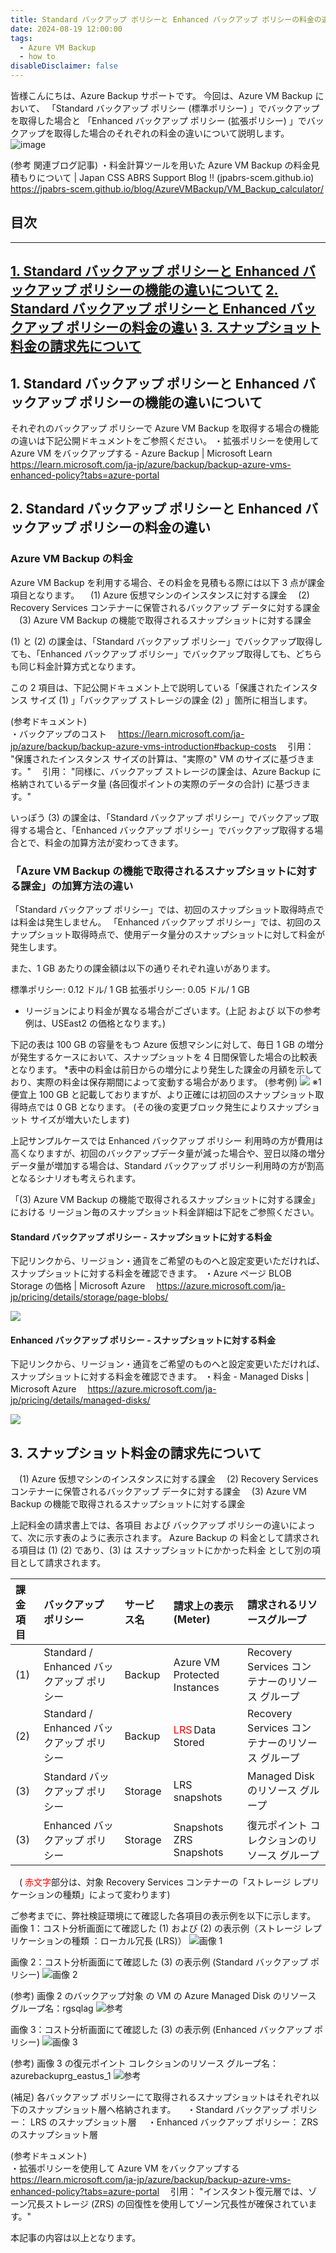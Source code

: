 ```yaml
---
title: Standard バックアップ ポリシーと Enhanced バックアップ ポリシーの料金の違い
date: 2024-08-19 12:00:00
tags:
  - Azure VM Backup
  - how to
disableDisclaimer: false
---
```


<!-- more -->
皆様こんにちは、Azure Backup サポートです。
今回は、Azure VM Backup において、
「Standard バックアップ ポリシー (標準ポリシー) 」でバックアップを取得した場合と
「Enhanced バックアップ ポリシー (拡張ポリシー) 」でバックアップを取得した場合のそれぞれの料金の違いについて説明します。 
![image](./VM_Backup_billing/VM_Backup_billing_01.png)

(参考 関連ブログ記事)
・料金計算ツールを用いた Azure VM Backup の料金見積もりについて | Japan CSS ABRS Support Blog !! (jpabrs-scem.github.io)
　https://jpabrs-scem.github.io/blog/AzureVMBackup/VM_Backup_calculator/

## 目次
-----------------------------------------------------------
[1. Standard バックアップ ポリシーと Enhanced バックアップ ポリシーの機能の違いについて](#1)
[2. Standard バックアップ ポリシーと Enhanced バックアップ ポリシーの料金の違い](#2)
[3. スナップショット料金の請求先について](#3)
-----------------------------------------------------------

## 1. Standard バックアップ ポリシーと Enhanced バックアップ ポリシーの機能の違いについて<a id="1"></a>
それぞれのバックアップ ポリシーで Azure VM Backup を取得する場合の機能の違いは下記公開ドキュメントをご参照ください。
・拡張ポリシーを使用して Azure VM をバックアップする - Azure Backup | Microsoft Learn
　https://learn.microsoft.com/ja-jp/azure/backup/backup-azure-vms-enhanced-policy?tabs=azure-portal


## 2. Standard バックアップ ポリシーと Enhanced バックアップ ポリシーの料金の違い<a id="2"></a>
### Azure VM Backup の料金
Azure VM Backup を利用する場合、その料金を見積もる際には以下 3 点が課金項目となります。
　(1) Azure 仮想マシンのインスタンスに対する課金
　(2) Recovery Services コンテナーに保管されるバックアップ データに対する課金
　(3) Azure VM Backup の機能で取得されるスナップショットに対する課金

(1) と (2) の課金は、「Standard バックアップ ポリシー」でバックアップ取得しても、「Enhanced バックアップ ポリシー」でバックアップ取得しても、どちらも同じ料金計算方式となります。

この 2 項目は、下記公開ドキュメント上で説明している「保護されたインスタンス サイズ (1) 」「バックアップ ストレージの課金 (2) 」箇所に相当します。

(参考ドキュメント)  
・バックアップのコスト
　https://learn.microsoft.com/ja-jp/azure/backup/backup-azure-vms-introduction#backup-costs
　引用： "保護されたインスタンス サイズの計算は、"実際の" VM のサイズに基づきます。"
　引用： "同様に、バックアップ ストレージの課金は、Azure Backup に格納されているデータ量 (各回復ポイントの実際のデータの合計) に基づきます。"

いっぽう (3) の課金は、「Standard バックアップ ポリシー」でバックアップ取得する場合と、「Enhanced バックアップ ポリシー」でバックアップ取得する場合とで、料金の加算方法が変わってきます。

### 「Azure VM Backup の機能で取得されるスナップショットに対する課金」の加算方法の違い
「Standard バックアップ ポリシー」では、初回のスナップショット取得時点では料金は発生しません。
「Enhanced バックアップ ポリシー」では、初回のスナップショット取得時点で、使用データ量分のスナップショットに対して料金が発生します。

また、1 GB あたりの課金額は以下の通りそれぞれ違いがあります。
 
標準ポリシー:  0.12 ドル/ 1 GB
拡張ポリシー:  0.05 ドル/ 1 GB

* リージョンにより料金が異なる場合がございます。(上記 および 以下の参考例は、USEast2 の価格となります。)
 
下記の表は 100 GB の容量をもつ Azure 仮想マシンに対して、毎日 1 GB の増分が発生するケースにおいて、スナップショットを 4 日間保管した場合の比較表となります。
*表中の料金は前日からの増分により発生した課金の月額を示しており、実際の料金は保存期間によって変動する場合があります。
(参考例)
![](./VM_Backup_billing/VM_Backup_billing_02.png)
※1 便宜上 100 GB と記載しておりますが、より正確には初回のスナップショット取得時点では 0 GB となります。
(その後の変更ブロック発生によりスナップショット サイズが増大いたします)

上記サンプルケースでは Enhanced バックアップ ポリシー 利用時の方が費用は高くなりますが、初回のバックアップデータ量が減った場合や、翌日以降の増分データ量が増加する場合は、Standard バックアップ ポリシー利用時の方が割高となるシナリオも考えられます。

「(3) Azure VM Backup の機能で取得されるスナップショットに対する課金」における
リージョン毎のスナップショット料金詳細は下記をご参照ください。

#### Standard バックアップ ポリシー - スナップショットに対する料金
下記リンクから、リージョン・通貨をご希望のものへと設定変更いただければ、スナップショットに対する料金を確認できます。
・Azure ページ BLOB Storage の価格 | Microsoft Azure
　https://azure.microsoft.com/ja-jp/pricing/details/storage/page-blobs/

![](./VM_Backup_billing/VM_Backup_billing_03.png)

#### Enhanced バックアップ ポリシー - スナップショットに対する料金
下記リンクから、リージョン・通貨をご希望のものへと設定変更いただければ、スナップショットに対する料金を確認できます。
・料金 - Managed Disks | Microsoft Azure
　https://azure.microsoft.com/ja-jp/pricing/details/managed-disks/

![](./VM_Backup_billing/VM_Backup_billing_04.png)

## 3. スナップショット料金の請求先について<a id="3"></a>
　(1) Azure 仮想マシンのインスタンスに対する課金
　(2) Recovery Services コンテナーに保管されるバックアップ データに対する課金
　(3) Azure VM Backup の機能で取得されるスナップショットに対する課金

上記料金の請求書上では、各項目 および バックアップ ポリシーの違いによって、次に示す表のように表示されます。 
Azure Backup の 料金として請求される項目は (1) (2) であり、(3) は スナップショットにかかった料金 として別の項目として請求されます。 

|  課金項目  |  バックアップ ポリシー  |  サービス名  |  請求上の表示 (Meter)  |  請求されるリソースグループ   |
| :----- | :----- | :----- | :----- | :----- |
|  (1)  |  Standard / Enhanced バックアップ ポリシー  |  Backup  |  Azure VM Protected Instances  |  Recovery Services コンテナーのリソース グループ  |
|  (2)  |  Standard / Enhanced バックアップ ポリシー  |  Backup  |  <span style="color: red; ">LRS</span> Data Stored   |  Recovery Services コンテナーのリソース グループ  |
|  (3)  |  Standard バックアップ ポリシー  |  Storage  |  LRS snapshots   |  Managed Disk のリソース グループ  |
|  (3)  |  Enhanced バックアップ ポリシー  |  Storage  |  Snapshots ZRS Snapshots   |  復元ポイント コレクションのリソース グループ  |

　( <span style="color: red; ">赤文字</span>部分は、対象 Recovery Services コンテナーの「ストレージ レプリケーションの種類」によって変わります)

ご参考までに、弊社検証環境にて確認した各項目の表示例を以下に示します。 
画像 1：コスト分析画面にて確認した (1) および (2) の表示例（ストレージ レプリケーションの種類 ：ローカル冗長 (LRS)） 
![画像 1](./VM_Backup_billing/VM_Backup_billing_05.png)

 画像 2：コスト分析画面にて確認した (3) の表示例 (Standard バックアップ ポリシー) 
![画像 2](./VM_Backup_billing/VM_Backup_billing_06.png)

(参考) 画像 2 のバックアップ対象 の VM の Azure Managed Disk のリソース グループ名：rgsqlag 
![参考](./VM_Backup_billing/VM_Backup_billing_07.png)

画像 3：コスト分析画面にて確認した (3) の表示例 (Enhanced バックアップ ポリシー) 
![画像 3](./VM_Backup_billing/VM_Backup_billing_08.png)

(参考) 画像 3 の復元ポイント コレクションのリソース グループ名：azurebackuprg_eastus_1 
![参考](./VM_Backup_billing/VM_Backup_billing_09.png)

(補足)
各バックアップ ポリシーにて取得されるスナップショットはそれぞれ以下のスナップショット層へ格納されます。 
　・Standard バックアップ ポリシー： LRS のスナップショット層 
　・Enhanced バックアップ ポリシー： ZRS のスナップショット層 

(参考ドキュメント)  
・拡張ポリシーを使用して Azure VM をバックアップする
　https://learn.microsoft.com/ja-jp/azure/backup/backup-azure-vms-enhanced-policy?tabs=azure-portal
　引用： "インスタント復元層では、ゾーン冗長ストレージ (ZRS) の回復性を使用してゾーン冗長性が確保されています。"

本記事の内容は以上となります。